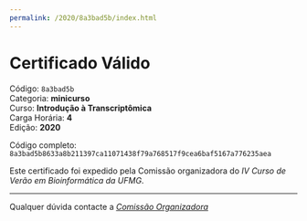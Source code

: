 ```yaml
---
permalink: /2020/8a3bad5b/index.html
---
```


# Certificado Válido

Código: `8a3bad5b`<br>
Categoria: **minicurso**<br>
Curso: **Introdução à Transcriptômica**<br>
Carga Horária: **4**<br>
Edição: **2020**<br>


Código completo: `8a3bad5b8633a8b211397ca11071438f79a768517f9cea6baf5167a776235aea`


Este certificado foi expedido pela Comissão organizadora do *IV Curso de Verão em Bioinformática da UFMG*.

----

Qualquer dúvida contacte a [_Comissão Organizadora_](<mailto:cursobioinfoufmg@gmail.com$subject=[Certificados]>)

